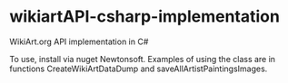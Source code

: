 # wikiartAPI-csharp-implementation
WikiArt.org API implementation in C#

To use, install via nuget Newtonsoft. 
Examples of using the class are in functions CreateWikiArtDataDump and saveAllArtistPaintingsImages.
